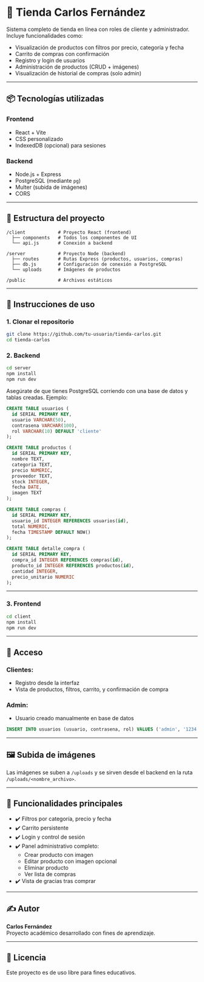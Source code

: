 # 🛒 Tienda Carlos Fernández

Sistema completo de tienda en línea con roles de cliente y administrador. Incluye funcionalidades como:

- Visualización de productos con filtros por precio, categoría y fecha
- Carrito de compras con confirmación
- Registro y login de usuarios
- Administración de productos (CRUD + imágenes)
- Visualización de historial de compras (solo admin)

---

## 📦 Tecnologías utilizadas

### Frontend
- React + Vite
- CSS personalizado
- IndexedDB (opcional) para sesiones

### Backend
- Node.js + Express
- PostgreSQL (mediante `pg`)
- Multer (subida de imágenes)
- CORS

---

## 🧰 Estructura del proyecto

```
/client            # Proyecto React (frontend)
  ├── components   # Todos los componentes de UI
  └── api.js       # Conexión a backend

/server            # Proyecto Node (backend)
  ├── routes       # Rutas Express (productos, usuarios, compras)
  ├── db.js        # Configuración de conexión a PostgreSQL
  └── uploads      # Imágenes de productos

/public            # Archivos estáticos
```

---

## 🚀 Instrucciones de uso

### 1. Clonar el repositorio
```bash
git clone https://github.com/tu-usuario/tienda-carlos.git
cd tienda-carlos
```

### 2. Backend
```bash
cd server
npm install
npm run dev  
```

Asegúrate de que tienes PostgreSQL corriendo con una base de datos y tablas creadas. Ejemplo:

```sql
CREATE TABLE usuarios (
  id SERIAL PRIMARY KEY,
  usuario VARCHAR(50),
  contrasena VARCHAR(100),
  rol VARCHAR(10) DEFAULT 'cliente'
);

CREATE TABLE productos (
  id SERIAL PRIMARY KEY,
  nombre TEXT,
  categoria TEXT,
  precio NUMERIC,
  proveedor TEXT,
  stock INTEGER,
  fecha DATE,
  imagen TEXT
);

CREATE TABLE compras (
  id SERIAL PRIMARY KEY,
  usuario_id INTEGER REFERENCES usuarios(id),
  total NUMERIC,
  fecha TIMESTAMP DEFAULT NOW()
);

CREATE TABLE detalle_compra (
  id SERIAL PRIMARY KEY,
  compra_id INTEGER REFERENCES compras(id),
  producto_id INTEGER REFERENCES productos(id),
  cantidad INTEGER,
  precio_unitario NUMERIC
);
```

---

### 3. Frontend
```bash
cd client
npm install
npm run dev
```

---

## 🔐 Acceso

### Clientes:
- Registro desde la interfaz
- Vista de productos, filtros, carrito, y confirmación de compra

### Admin:
- Usuario creado manualmente en base de datos
```sql
INSERT INTO usuarios (usuario, contrasena, rol) VALUES ('admin', '1234', 'admin');
```

---

## 🖼️ Subida de imágenes
Las imágenes se suben a `/uploads` y se sirven desde el backend en la ruta `/uploads/<nombre_archivo>`.

---

## 📑 Funcionalidades principales

- ✔️ Filtros por categoría, precio y fecha
- ✔️ Carrito persistente
- ✔️ Login y control de sesión
- ✔️ Panel administrativo completo:
  - Crear producto con imagen
  - Editar producto con imagen opcional
  - Eliminar producto
  - Ver lista de compras
- ✔️ Vista de gracias tras comprar

---

## ✍️ Autor

**Carlos Fernández**  
Proyecto académico desarrollado con fines de aprendizaje.

---

## 🧾 Licencia

Este proyecto es de uso libre para fines educativos.
